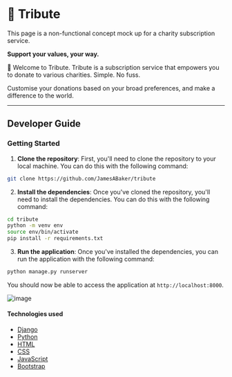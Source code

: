 # 🌱 Tribute

This page is a non-functional concept mock up for a charity subscription service.

**Support your values, your way.**

🎉 Welcome to Tribute. Tribute is a subscription service that empowers you to donate to various charities. Simple. No fuss.

Customise your donations based on your broad preferences, and make a difference to the world.

---

## Developer Guide

### Getting Started

1. **Clone the repository**: First, you'll need to clone the repository to your local machine. You can do this with the following command:

```bash
git clone https://github.com/JamesABaker/tribute
```

2. **Install the dependencies**: Once you've cloned the repository, you'll need to install the dependencies. You can do this with the following command:

```bash
cd tribute
python -m venv env
source env/bin/activate
pip install -r requirements.txt
```

3. **Run the application**: Once you've installed the dependencies, you can run the application with the following command:

```bash
python manage.py runserver
```

You should now be able to access the application at `http://localhost:8000`.

![image](https://github.com/user-attachments/assets/75b9af09-8830-493f-b200-96c68e6134cf)


#### Technologies used

- [Django](https://www.djangoproject.com/)
- [Python](https://www.python.org/)
- [HTML](https://developer.mozilla.org/en-US/docs/Web/HTML)
- [CSS](https://developer.mozilla.org/en-US/docs/Web/CSS)
- [JavaScript](https://developer.mozilla.org/en-US/docs/Web/JavaScript)
- [Bootstrap](https://getbootstrap.com/)
